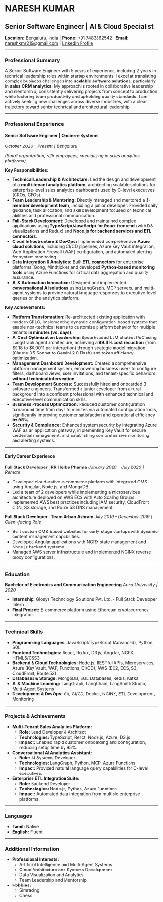 # NARESH KUMAR

## Senior Software Engineer | AI & Cloud Specialist

**Location:** Bengaluru, India | **Phone:** +91 7483862542 | **Email:** nareshkmr219@gmail.com | [LinkedIn Profile](https://www.linkedin.com/in/nareshkmr219)

---

### Professional Summary

A Senior Software Engineer with 5 years of experience, including 2 years in technical leadership roles within startup environments. I excel at translating complex business challenges into **scalable software solutions**, particularly in **sales CRM analytics**. My approach is rooted in collaborative leadership and mentorship, consistently delivering projects from concept to production while fostering team productivity and upholding quality standards. I am actively seeking new challenges across diverse industries, with a clear trajectory toward senior technical and architectural leadership.

---

### Professional Experience

#### Senior Software Engineer | Oncierre Systems
_October 2020 – Present | Bengaluru_

*(Small organization, <25 employees, specializing in sales analytics platforms)*

**Key Responsibilities:**

* **Technical Leadership & Architecture:** Led the design and development of a **multi-tenant analytics platform**, architecting scalable solutions for enterprise-level sales analytics dashboards used by C-level executives (CROs, CFOs).
* **Team Leadership & Mentoring:** Directly managed and mentored a **3-member development team**, including a junior developer. Provided daily guidance, task allocation, and skill development focused on technical abilities and professional communication.
* **Full-Stack Development:** Developed and maintained complex applications using **TypeScript/JavaScript for React frontend** (with D3 visualizations and Redux) and **Node.js for backend services and ETL connectors**.
* **Cloud Infrastructure & DevOps:** Implemented comprehensive **Azure cloud solutions**, including CI/CD pipelines, Azure Key Vault integration, Web Application Firewall (WAF) configuration, and automated alerting for system monitoring.
* **Data Integration & Analytics:** Built **ETL connectors** for enterprise platforms (Gong, Mindtickle) and developed **Python-based monitoring tools** using Azure Functions for critical data aggregation and quality assurance.
* **AI & Automation Innovation:** Designed and implemented **conversational AI solutions** using LangGraph, MCP servers, and multi-agent systems to provide natural language responses to executive-level queries on the analytics platform.

**Key Achievements:**

* **Platform Transformation:** Re-architected existing application with modern SDLC, implementing dynamic configuration-based systems that enable non-technical teams to customize platform behavior for multiple tenants **in minutes (vs. days)**.
* **AI Cost Optimization Leadership:** Spearheaded LLM chatbot PoC using LangGraph agent architecture, achieving a **99.4% cost reduction** (from $0.18 to $0.0011 per interaction) through strategic model migration (Claude 3.5 Sonnet to Gemini 2.0 Flash) and token efficiency optimization.
* **Management Dashboard Development:** Created a comprehensive platform management system, empowering business users to configure filters, dashboard views, user invitations, and tenant-specific behaviors **without technical intervention**.
* **Team Development Success:** Successfully hired and onboarded 3 software engineers. Transformed a junior developer from a rural background into a confident professional with enhanced technical and executive-level communication skills.
* **Business Process Optimization:** Reduced customer configuration turnaround time from days to minutes via automated configuration tools, significantly improving customer satisfaction and operational efficiency **by 95%**.
* **Security & Compliance:** Enhanced system security by integrating Azure WAF as an application gateway, implementing Key Vault for secure credential management, and establishing comprehensive monitoring and alerting systems.

---

#### Early Career Experience

**Full Stack Developer | RR Herbs Pharma**
_January 2020 – July 2020 | Remote_

* Developed cloud-native e-commerce platform with integrated CMS using Angular, Node.js, and MongoDB.
* Led a team of 2 developers while implementing a microservices architecture deployed on AWS ECS with Auto Scaling Groups.
* Implemented AWS best practices including IAM security, CloudFront CDN, S3 storage, and Route 53 DNS management.

**Full Stack Developer | Team Urban Ashram**
_July 2019 – December 2019 | Client-facing Role_

* Built custom CMS-based websites for early-stage startups with dynamic content management capabilities.
* Developed Angular applications with NGRX state management and Node.js backend systems.
* Managed AWS server infrastructure and implemented NGINX reverse proxy configurations.

---

### Education

**Bachelor of Electronics and Communication Engineering**
_Anna University | 2020_

* **Internship:** Glosys Technology Solutions Pvt. Ltd. - Full Stack Developer Intern
* **Final Project:** E-commerce platform using Ethereum cryptocurrency integration

---

### Technical Skills

* **Programming Languages:** JavaScript/TypeScript (Advanced), Python, SQL
* **Frontend Technologies:** React, Redux, D3.js, Angular, NGRX, HTML5/CSS3
* **Backend & Cloud Technologies:** Node.js, RESTful APIs, Microservices, Azure (Key Vault, WAF, Functions, CI/CD), AWS (EC2, ECS, S3, CloudFront, Route 53)
* **Databases & Storage:** MongoDB, SQL Databases, Redis, Kafka
* **AI & Machine Learning:** LangGraph, LangChain, LangSmith Studio, Multi-Agent Systems
* **Development & DevOps:** Git, CI/CD, Docker, NGINX, ETL Development, Monitoring

---

### Projects & Achievements

* **Multi-Tenant Sales Analytics Platform:**
    * **Role:** Lead Developer & Architect
    * **Technologies:** TypeScript, React, Node.js, Azure, D3.js
    * **Impact:** Enabled rapid customer onboarding and configuration, reducing setup time by 95%.
* **Conversational AI Analytics Assistant:**
    * **Role:** AI Systems Developer
    * **Technologies:** LangGraph, Python, MCP, Azure Functions
    * **Impact:** Provided natural language query capabilities for C-level executives.
* **Enterprise ETL Integration Suite:**
    * **Role:** Backend Developer
    * **Technologies:** Node.js, Python, Azure Functions
    * **Impact:** Automated data integration from multiple enterprise platforms.

---

### Languages

* **Tamil:** Native
* **English:** Fluent

---

### Additional Information

* **Professional Interests:**
    * Artificial Intelligence and Multi-Agent Systems
    * Cloud Architecture and Systems Development
    * Data Visualization and Analytics
    * Team Leadership and Mentorship
* **Hobbies:**
    * Simracing
    * Chess
